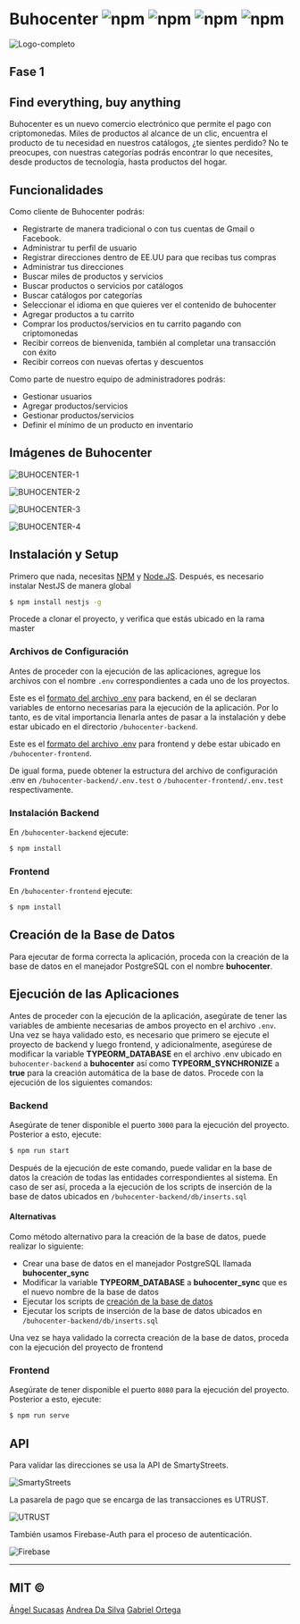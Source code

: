 # Buhocenter ![npm](https://img.shields.io/badge/node-v8.12.0-green) ![npm](https://img.shields.io/badge/vue-2.6.11-red) ![npm](https://img.shields.io/badge/version-1.0-blue) ![npm](https://img.shields.io/badge/postgresql-v.11or12-blue)

![Logo-completo](https://user-images.githubusercontent.com/44983658/82739421-64d46c00-9d0d-11ea-87ea-c8c1d27f2a21.png)
## Fase 1

## Find everything, buy anything

Buhocenter es un nuevo comercio electrónico que permite el pago con criptomonedas. Miles de productos al alcance de un clic, encuentra el producto de tu necesidad en nuestros catálogos, ¿te sientes perdido? No te preocupes, con nuestras categorías podrás encontrar lo que necesites, desde productos de tecnología, hasta productos del hogar.
 
## Funcionalidades

Como cliente de Buhocenter podrás:
 
- Registrarte de manera tradicional o con tus cuentas de Gmail o Facebook.
- Administrar tu perfil de usuario
- Registrar direcciones dentro de EE.UU para que recibas tus compras
- Administrar tus direcciones
- Buscar miles de productos y servicios
- Buscar productos o servicios por catálogos
- Buscar catálogos por categorías
- Seleccionar el idioma en que quieres ver el contenido de buhocenter
- Agregar productos a tu carrito
- Comprar los productos/servicios en tu carrito pagando con criptomonedas
- Recibir correos de bienvenida, también al completar una transacción con éxito
- Recibir correos con nuevas ofertas y descuentos
   
Como parte de nuestro equipo de administradores podrás:
   
- Gestionar usuarios
- Agregar productos/servicios
- Gestionar productos/servicios
- Definir el mínimo de un producto en inventario

## Imágenes de Buhocenter

![BUHOCENTER-1](https://user-images.githubusercontent.com/44983658/82739440-82a1d100-9d0d-11ea-8522-e10486e998d4.PNG)

![BUHOCENTER-2](https://user-images.githubusercontent.com/44983658/82739498-065bbd80-9d0e-11ea-806b-8fb17892fc1d.PNG)

![BUHOCENTER-3](https://user-images.githubusercontent.com/44983658/82739510-1d9aab00-9d0e-11ea-9b4d-efb41561c9e0.PNG)

![BUHOCENTER-4](https://user-images.githubusercontent.com/44983658/82739518-31dea800-9d0e-11ea-9857-599181fa434c.PNG)

## Instalación y Setup

Primero que nada, necesitas [NPM](https://npmjs.org) y [Node.JS](https://nodejs.org/es/).
Después, es necesario instalar NestJS de manera global

```bash
$ npm install nestjs -g
```

Procede a clonar el proyecto, y verifica que estás ubicado en la rama master

### Archivos de Configuración

Antes de proceder con la ejecución de las aplicaciones, agregue los archivos con el nombre `.env` correspondientes a cada uno de los proyectos.

Este es el [formato del archivo .env](https://github.com/ingswucab/consorcio2-buhocenter/blob/develop/buhocenter-backend/.env.test) para backend, en él se declaran variables de entorno necesarias para la ejecución de la aplicación. Por lo tanto, es de vital importancia llenarla antes de pasar a la instalación y debe estar ubicado en el directorio `/buhocenter-backend`.

Este es el [formato del archivo .env](https://github.com/ingswucab/consorcio2-buhocenter/blob/develop/buhocenter-frontend/.env.test) para frontend y debe estar ubicado en `/buhocenter-frontend`.

De igual forma, puede obtener la estructura del archivo de configuración .env en `/buhocenter-backend/.env.test` o `/buhocenter-frontend/.env.test` respectivamente.

### Instalación Backend

En `/buhocenter-backend` ejecute:

```bash
$ npm install
```

### Frontend

En `/buhocenter-frontend` ejecute:

```bash
$ npm install
```

## Creación de la Base de Datos

Para ejecutar de forma correcta la aplicación, proceda con la creación de la base de datos en el manejador PostgreSQL con el nombre **buhocenter**.

## Ejecución de las Aplicaciones

Antes de proceder con la ejecución de la aplicación, asegúrate de tener las variables de ambiente necesarias de ambos proyecto en el archivo `.env`. Una vez se haya validado esto, es necesario que primero se ejecute el proyecto de backend y luego frontend, y adicionalmente, asegúrese de modificar la variable **TYPEORM_DATABASE** en el archivo .env ubicado en `buhocenter-backend` a **buhocenter** así como **TYPEORM_SYNCHRONIZE** a **true** para la creación automática de la base de datos. Procede con la ejecución de los siguientes comandos:

### Backend

Asegúrate de tener disponible el puerto `3000` para la ejecución del proyecto. Posterior a esto, ejecute:

```bash
$ npm run start
```

Después de la ejecución de este comando, puede validar en la base de datos la creación de todas las entidades correspondientes al sistema. En caso de ser así, proceda a la ejecución de los scripts de inserción de la base de datos ubicados en `/buhocenter-backend/db/inserts.sql`

#### Alternativas

Como método alternativo para la creación de la base de datos, puede realizar lo siguiente:

- Crear una base de datos en el manejador PostgreSQL llamada **buhocenter_sync**
- Modificar la variable **TYPEORM_DATABASE** a **buhocenter_sync** que es el nuevo nombre de la base de datos
- Ejecutar los scripts de [creación de la base de datos](https://docs.google.com/document/d/1fqBmWDtxM-lpkkE025ISYKQZBnhTBNtd6IvhTVh636Q/edit?usp=sharing)
- Ejecutar los scripts de inserción de la base de datos ubicados en `/buhocenter-backend/db/inserts.sql`

Una vez se haya validado la correcta creación de la base de datos, proceda con la ejecución del proyecto de frontend

### Frontend

Asegúrate de tener disponible el puerto `8080` para la ejecución del proyecto. Posterior a esto, ejecute:

```bash
$ npm run serve
```

## API

Para validar las direcciones se usa la API de SmartyStreets.

![SmartyStreets](https://user-images.githubusercontent.com/44983658/82739607-bcbfa280-9d0e-11ea-8c74-cc5102c479a2.png)

La pasarela de pago que se encarga de las transacciones es UTRUST.

![UTRUST](https://user-images.githubusercontent.com/44983658/82739619-dbbe3480-9d0e-11ea-980c-a043ec5ec2e0.jpg)

También usamos Firebase-Auth para el proceso de autenticación.

![Firebase](https://user-images.githubusercontent.com/44983658/82739665-69018900-9d0f-11ea-8317-5678d71a384e.png)

---------------------------
## MIT © 
[Ángel Sucasas](mailto:aasucasas.17@est.ucab.edu.ve)
[Andrea Da Silva](mailto:avdasilvab.17@est.ucab.edu.ve)
[Gabriel Ortega](mailto:geortega.17@est.ucab.edu.ve)


